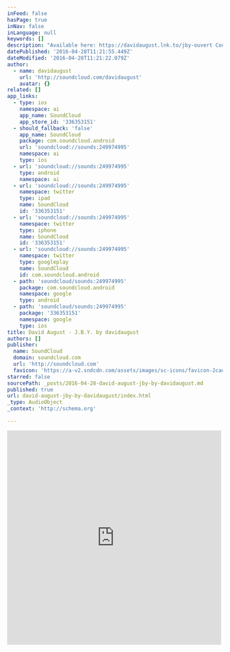 ```yaml
---
inFeed: false
hasPage: true
inNav: false
inLanguage: null
keywords: []
description: "Available here: https://davidaugust.lnk.to/jby-ouvert Counter Records (Ninja Tune) Digital ('J.B.Y./OUVERT' Out Now) 12\" ('J.B.Y./OUVERT' - Out 27 May 2016) Picture by Linn Kuhlmann"
datePublished: '2016-04-28T11:21:55.449Z'
dateModified: '2016-04-28T11:21:22.079Z'
author:
  - name: davidaugust
    url: 'http://soundcloud.com/davidaugust'
    avatar: {}
related: []
app_links:
  - type: ios
    namespace: ai
    app_name: SoundCloud
    app_store_id: '336353151'
  - should_fallback: 'false'
    app_name: SoundCloud
    package: com.soundcloud.android
    url: 'soundcloud://sounds:249974995'
    namespace: ai
    type: ios
  - url: 'soundcloud://sounds:249974995'
    type: android
    namespace: ai
  - url: 'soundcloud://sounds:249974995'
    namespace: twitter
    type: ipad
    name: SoundCloud
    id: '336353151'
  - url: 'soundcloud://sounds:249974995'
    namespace: twitter
    type: iphone
    name: SoundCloud
    id: '336353151'
  - url: 'soundcloud://sounds:249974995'
    namespace: twitter
    type: googleplay
    name: SoundCloud
    id: com.soundcloud.android
  - path: 'soundcloud/sounds:249974995'
    package: com.soundcloud.android
    namespace: google
    type: android
  - path: 'soundcloud/sounds:249974995'
    package: '336353151'
    namespace: google
    type: ios
title: David August - J.B.Y. by davidaugust
authors: []
publisher:
  name: SoundCloud
  domain: soundcloud.com
  url: 'http://soundcloud.com'
  favicon: 'https://a-v2.sndcdn.com/assets/images/sc-icons/favicon-2cadd14b.ico'
starred: false
sourcePath: _posts/2016-04-28-david-august-jby-by-davidaugust.md
published: true
url: david-august-jby-by-davidaugust/index.html
_type: AudioObject
_context: 'http://schema.org'

---
```

<iframe src="https://cdn.embedly.com/widgets/media.html?src=https%3A%2F%2Fw.soundcloud.com%2Fplayer%2F%3Fvisual%3Dtrue%26url%3Dhttp%253A%252F%252Fapi.soundcloud.com%252Ftracks%252F249974995%26show_artwork%3Dtrue&amp;url=https%3A%2F%2Fsoundcloud.com%2Fdavidaugust%2Fjby&amp;image=http%3A%2F%2Fi1.sndcdn.com%2Fartworks-000149476692-uj0cum-t500x500.jpg&amp;key=b7d04c9b404c499eba89ee7072e1c4f7&amp;type=text%2Fhtml&amp;schema=soundcloud" width="500" height="500" scrolling="no" frameborder="0" allowfullscreen="" style=""></iframe>